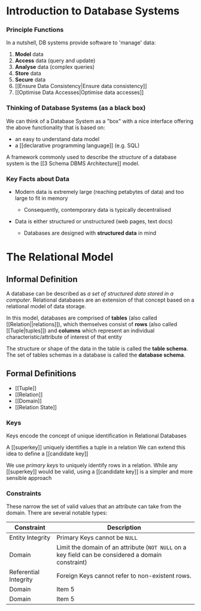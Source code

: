 # Introduction to Database Systems
### Principle Functions
In a nutshell, DB systems provide software to 'manage' data:
1. **Model** data
2. **Access** data (query and update)
3. **Analyse** data (complex queries)
4. **Store** data
5. **Secure** data
6. [[Ensure Data Consistency|Ensure data consistency]]
7. [[Optimise Data Accesses|Optimise data accesses]]

### Thinking of Database Systems (as a black box)
We can think of a Database System as a "box" with a nice interface offering the above functionality that is based on:
- an easy to understand data model
- a [[declarative programming language]] (e.g. SQL)

A framework commonly used to describe the *structure* of a database system is the [[3 Schema DBMS Architecture]] model.
### Key Facts about Data
- Modern data is extremely large (reaching petabytes of data) and too large to fit in memory
	- Consequently, contemporary data is typically decentralised

- Data is either structured or unstructured (web pages, text docs)
	- Databases are designed with **structured data** in mind
 
# The Relational Model
## Informal Definition
A database can be described as *a set of structured data stored in a computer*. Relational databases are an extension of that concept based on a relational model of data storage. 

In this model, databases are comprised of **tables** (also called [[Relation||relations]]), which themselves consist of **rows** (also called [[Tuple|tuples]]) and **columns** which represent an individual characteristic/attribute of interest of that entity

The structure or shape of the data in the table is called the **table schema**. The set of tables schemas in a database is called the **database schema**.
## Formal Definitions
- [[Tuple]]
- [[Relation]]
- [[Domain]]
- [[Relation State]]
### Keys
Keys encode the concept of unique identification in Relational Databases

A [[superkey]] uniquely identifies a tuple in a relation
We can extend this idea to define a [[candidate key]]

We use *primary keys* to uniquely identify rows in a relation. While any [[superkey]] would be valid, using a [[candidate key]] is a simpler and more sensible approach
### Constraints
These narrow the set of valid values that an attribute can take from the domain. There are several notable types:

| Constraint| Description | 
| -------- | -------- |
| Entity Integrity | Primary Keys cannot be `NULL` | 
| Domain | Limit the domain of an attribute (`NOT NULL` on a key field can be considered a domain constraint) |
| Referential Integrity | Foreign Keys cannot refer to non-existent rows. |
| Domain | Item 5 || Domain | Item 5 |
| Domain | Item 5 || Domain | Item 5 |

